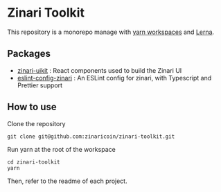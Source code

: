 # Zinari Toolkit

This repository is a monorepo manage with [yarn workspaces](https://classic.yarnpkg.com/en/docs/workspaces/) and [Lerna](https://lerna.js.org/). 

## Packages

- [zinari-uikit](https://github.com/zinaricoin/zinari-toolkit/tree/master/packages/zinari-uikit) : React components used to build the Zinari UI
- [eslint-config-zinari](https://github.com/zinaricoin/zinari-toolkit/tree/master/packages/eslint-config-zinari) : An ESLint config for zinari, with Typescript and Prettier support

## How to use

Clone the repository 

```
git clone git@github.com:zinaricoin/zinari-toolkit.git
```

Run yarn at the root of the workspace

```
cd zinari-toolkit
yarn
```

Then, refer to the readme of each project.
